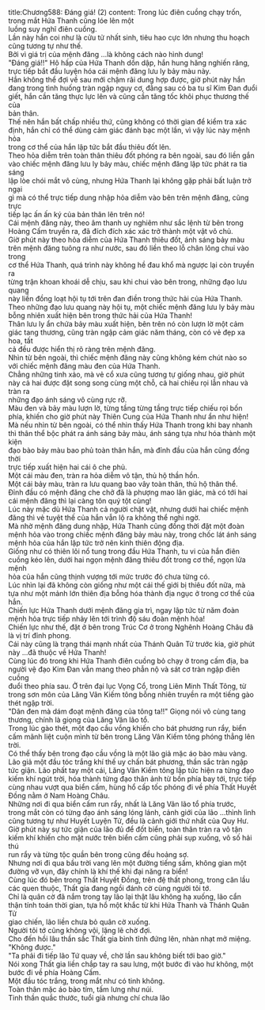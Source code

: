 title:Chương588: Đáng giá! (2)
content:
Trong lúc điên cuồng chạy trốn, trong mắt Hứa Thanh cũng lóe lên một<br>luồng suy nghĩ điên cuồng.<br>Lần này hắn coi như là cửu tử nhất sinh, tiêu hao cực lớn nhưng thu hoạch<br>cũng tương tự như thế.<br>Bởi vì giá trị của mệnh đăng …là không cách nào hình dung!<br>"Đáng giá!!" Hô hấp của Hứa Thanh dồn dập, hắn hung hăng nghiến răng,<br>trực tiếp bắt đầu luyện hóa cái mệnh đăng lưu ly bảy màu này.<br>Hắn không thể đợi về sau mới chậm rãi dung hợp được, giờ phút này hắn<br>đang trong tình huống tràn ngập nguy cơ, đằng sau có ba tu sĩ Kim Đan đuổi<br>giết, hắn cần tăng thực lực lên và cũng cần tăng tốc khôi phục thương thế của<br>bản thân.<br>Thế nên hắn bất chấp nhiều thứ, cũng không có thời gian để kiểm tra xác<br>định, hắn chỉ có thể dùng cảm giác đánh bạc một lần, vì vậy lúc này mệnh hỏa<br>trong cơ thể của hắn lập tức bắt đầu thiêu đốt lên.<br>Theo hỏa diễm trên toàn thân thiêu đốt phóng ra bên ngoài, sau đó liền gắn<br>vào chiếc mệnh đăng lưu ly bảy màu, chiếc mệnh đăng lập tức phát ra tia sáng<br>lập lòe chói mắt vô cùng, nhưng Hứa Thanh lại không gặp phải bất luận trở ngại<br>gì mà có thể trực tiếp dung nhập hỏa diễm vào bên trên mệnh đăng, cũng trực<br>tiếp lạc ấn ấn ký của bản thân lên trên nó!<br>Cái mệnh đăng này, theo âm thanh uy nghiêm như sắc lệnh từ bên trong<br>Hoàng Cấm truyền ra, đã đích đích xác xác trở thành một vật vô chủ.<br>Giờ phút này theo hỏa diễm của Hứa Thanh thiêu đốt, ánh sáng bảy màu<br>trên mệnh đăng tuông ra như nước, sau đó liền theo lỗ chân lông chui vào trong<br>cơ thể Hứa Thanh, quá trình này không hề đau khổ mà ngược lại còn truyền ra<br>từng trận khoan khoái dễ chịu, sau khi chui vào bên trong, những đạo lưu quang<br>này liền đồng loạt hội tụ tới trên đan điền trong thức hải của Hứa Thanh.<br>Theo những đạo lưu quang này hội tụ, một chiếc mệnh đăng lưu ly bảy màu<br>bỗng nhiên xuất hiện bên trong thức hải của Hứa Thanh!<br>Thân lưu ly ẩn chứa bảy màu xuất hiện, bên trên nó còn lượn lờ một cảm<br>giác tang thương, cũng tràn ngập cảm giác năm tháng, còn có vẻ đẹp xa hoa, tất<br>cả đều được hiển thị rõ ràng trên mệnh đăng.<br>Nhìn từ bên ngoài, thì chiếc mệnh đăng này cũng không kém chút nào so<br>với chiếc mệnh đăng màu đen của Hứa Thanh.<br>Chẳng những tinh xảo, mà vẻ cổ xưa cũng tương tự giống nhau, giờ phút<br>này cả hai được đặt song song cùng một chỗ, cả hai chiếu rọi lẫn nhau và tràn ra<br>những đạo ánh sáng vô cùng rực rỡ.<br>Màu đen và bảy màu lượn lờ, từng tầng từng tầng trực tiếp chiếu rọi bốn<br>phía, khiến cho giờ phút này Thiên Cung của Hứa Thanh như ẩn như hiện!<br>Mà nếu nhìn từ bên ngoài, có thể nhìn thấy Hứa Thanh trong khi bay nhanh<br>thì thân thể bộc phát ra ánh sáng bảy màu, ánh sáng tựa như hóa thành một kiện<br>đạo bào bảy màu bao phủ toàn thân hắn, mà đỉnh đầu của hắn cũng đồng thời<br>trực tiếp xuất hiện hai cái ô che phủ.<br>Một cái màu đen, tràn ra hỏa diễm vô tận, thủ hộ thần hồn.<br>Một cái bảy màu, tràn ra lưu quang bao vây toàn thân, thủ hộ thân thể.<br>Đỉnh đầu có mệnh đăng che chở đã là phượng mao lân giác, mà có tới hai<br>cái mệnh đăng thì lại càng tôn quý tột cùng!<br>Lúc này mặc dù Hứa Thanh cả người chật vật, nhưng dưới hai chiếc mệnh<br>đăng thì vẻ tuyệt thế của hắn vẫn lộ ra không thể nghi ngờ.<br>Mà nhờ mệnh đăng dung nhập, Hứa Thanh cũng đồng thời đặt một đoàn<br>mệnh hỏa vào trong chiếc mệnh đăng bảy màu này, trong chốc lát ánh sáng<br>mệnh hỏa của hắn lập tức trở nên kinh thiên động địa.<br>Giống như có thiên lôi nổ tung trong đầu Hứa Thanh, tu vi của hắn điên<br>cuồng kéo lên, dưới hai ngọn mệnh đăng thiêu đốt trong cơ thể, ngọn lửa mệnh<br>hỏa của hắn cũng thịnh vượng tới mức trước đó chưa từng có.<br>Lúc nhìn lại đã không còn giống như một cái thế giới bị thiêu đốt nữa, mà<br>tựa như một mảnh lớn thiên địa bỗng hóa thành địa ngục ở trong cơ thể của hắn.<br>Chiến lực Hứa Thanh dưới mệnh đăng gia trì, ngay lập tức từ năm đoàn<br>mệnh hỏa trực tiếp nhảy lên tới trình độ sáu đoàn mệnh hỏa!<br>Chiến lực như thế, đặt ở bên trong Trúc Cơ ở trong Nghênh Hoàng Châu đã<br>là vị trí đỉnh phong.<br>Cái này cũng là trạng thái mạnh nhất của Thánh Quân Tử trước kia, giờ phút<br>này …đã thuộc về Hứa Thanh!<br>Cùng lúc đó trong khi Hứa Thanh điên cuồng bỏ chạy ở trong cấm địa, ba<br>người vệ đạo Kim Đan vẫn mang theo phẫn nộ và sát cơ tràn ngập điên cuồng<br>đuổi theo phía sau. Ở trên đại lục Vọng Cổ, trong Liên Minh Thất Tông, từ<br>trong sơn môn của Lăng Vân Kiếm tông bỗng nhiên truyền ra một tiếng gào<br>thét ngập trời.<br>"Dân đen mà dám đoạt mệnh đăng của tông ta!!" Giọng nói vô cùng tang<br>thương, chính là giọng của Lăng Vân lão tổ.<br>Trong lúc gào thét, một đạo cầu vồng khiến cho bát phương run rẩy, biển<br>cấm mãnh liệt cuộn mình từ bên trong Lăng Vân Kiếm tông phóng thẳng lên<br>trời.<br>Có thể thấy bên trong đạo cầu vồng là một lão giả mặc áo bào màu vàng.<br>Lão giả một đầu tóc trắng khí thế uy chấn bát phương, thần sắc tràn ngập<br>tức giận. Lão phất tay một cái, Lăng Vân Kiếm tông lập tức hiện ra từng đạo<br>kiếm khí ngút trời, hóa thành từng đạo thân ảnh từ bốn phía bay tới, trực tiếp<br>cùng nhau vượt qua biển cấm, hùng hổ cấp tốc phóng đi về phía Thất Huyết<br>Đồng nằm ở Nam Hoàng Châu.<br>Những nơi đi qua biển cấm run rẩy, nhất là Lăng Vân lão tổ phía trước,<br>trong mắt còn có từng đạo ánh sáng lóng lánh, cảnh giới của lão …thình lình<br>cũng tương tự như Huyết Luyện Tử, đều là cảnh giới thứ nhất của Quy Hư.<br>Giờ phút này sự tức giận của lão đủ để đốt biển, toàn thân tràn ra vô tận<br>kiếm khí khiến cho mặt nước trên biển cấm cũng phải sụp xuống, vô số hải thú<br>run rẩy và từng tộc quần bên trong cũng đều hoảng sợ.<br>Nhưng nơi đi qua bầu trời vang lên một đường tiếng sấm, không gian một<br>đường vỡ vụn, đây chính là khí thế khi đại năng ra biển!<br>Cùng lúc đó bên trong Thất Huyết Đồng, trên đệ thất phong, trong căn lầu<br>các quen thuộc, Thất gia đang ngồi đánh cờ cùng người tôi tớ.<br>Chỉ là quân cờ đã nắm trong tay lão lại thật lâu không hạ xuống, lão cẩn<br>thận tính toán thời gian, tựa hồ một khắc từ khi Hứa Thanh và Thánh Quân Tử<br>giao chiến, lão liền chưa bỏ quân cờ xuống.<br>Người tôi tớ cũng không vội, lặng lẽ chờ đợi.<br>Cho đến hồi lâu thần sắc Thất gia bình tĩnh đứng lên, nhàn nhạt mở miệng.<br>"Không được."<br>"Ta phải đi tiếp lão Tứ quay về, chờ lần sau không biết tới bao giờ."<br>Nói xong Thất gia liền chắp tay ra sau lưng, một bước đi vào hư không, một<br>bước đi về phía Hoàng Cấm.<br>Một đầu tóc trắng, trong mắt như có tinh không.<br>Toàn thân mặc áo bào tím, tấm lưng như núi.<br>Tinh thần quắc thước, tuổi già nhưng chí chưa lão